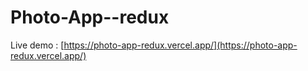 # Photo-App--redux

Live demo : [https://photo-app-redux.vercel.app/](https://photo-app-redux.vercel.app/)
